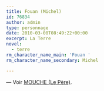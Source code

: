 ```yaml
---
title: Fouan (Michel)
id: 76834
author: admin
type: personnage
date: 2010-03-08T08:49:22+00:00
excerpt: La Terre
novel:
  - terre
rm_character_name_main: 'Fouan '
rm_character_name_secondary: Michel

---
```

— Voir [MOUCHE (Le Père)][1].

 [1]: http://